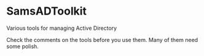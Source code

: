 # SamsADToolkit
Various tools for managing Active Directory

Check the comments on the tools before you use them. Many of them need some polish. 